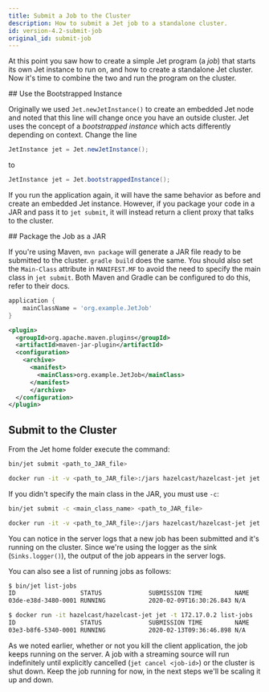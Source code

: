 ```yaml
---
title: Submit a Job to the Cluster
description: How to submit a Jet job to a standalone cluster.
id: version-4.2-submit-job
original_id: submit-job
---
```


At this point you saw how to create a simple Jet program (a *job*) that
starts its own Jet instance to run on, and how to create a standalone
Jet cluster. Now it's time to combine the two and run the program on the
cluster.

## Use the Bootstrapped Instance

Originally we used `Jet.newJetInstance()` to create an embedded Jet node
and noted that this line will change once you have an outside cluster.
Jet uses the concept of a *bootstrapped instance* which acts differently
depending on context. Change the line

```java
JetInstance jet = Jet.newJetInstance();
```

to

```java
JetInstance jet = Jet.bootstrappedInstance();
```

If you run the application again, it will have the same behavior as
before and create an embedded Jet instance. However, if you package your
code in a JAR and pass it to `jet submit`, it will instead return a
client proxy that talks to the cluster.

## Package the Job as a JAR

If you're using Maven, `mvn package` will generate a JAR file ready to
be submitted to the cluster. `gradle build` does the same. You should
also set the `Main-Class` attribute in `MANIFEST.MF` to avoid the need
to specify the main class in `jet submit`. Both Maven and Gradle can be
configured to do this, refer to their docs.

<!--DOCUSAURUS_CODE_TABS-->

<!--Gradle-->

```groovy
application {
    mainClassName = 'org.example.JetJob'
}
```

<!--Maven-->

```xml
<plugin>
  <groupId>org.apache.maven.plugins</groupId>
  <artifactId>maven-jar-plugin</artifactId>
  <configuration>
    <archive>
      <manifest>
        <mainClass>org.example.JetJob</mainClass>
      </manifest>
      </archive>
  </configuration>
</plugin>
```

<!--END_DOCUSAURUS_CODE_TABS-->

## Submit to the Cluster

From the Jet home folder execute the command:

<!--DOCUSAURUS_CODE_TABS-->
<!--Standalone-->

```bash
bin/jet submit <path_to_JAR_file>
```

<!--Docker-->

```bash
docker run -it -v <path_to_JAR_file>:/jars hazelcast/hazelcast-jet jet -t 172.17.0.2 submit /jars/<name_of_the_JAR_file>
```

<!--END_DOCUSAURUS_CODE_TABS-->

If you didn't specify the main class in the JAR, you must use `-c`:

<!--DOCUSAURUS_CODE_TABS-->
<!--Standalone-->

```bash
bin/jet submit -c <main_class_name> <path_to_JAR_file>
```

<!--Docker-->

```bash
docker run -it -v <path_to_JAR_file>:/jars hazelcast/hazelcast-jet jet -t 172.17.0.2 submit -c <main_class_name> /jars/<name_of_the_JAR_file>
```

<!--END_DOCUSAURUS_CODE_TABS-->

You can notice in the server logs that a new job has been submitted and
it's running on the cluster. Since we're using the logger as the sink
(`Sinks.logger()`), the output of the job appears in the server logs.

You can also see a list of running jobs as follows:

<!--DOCUSAURUS_CODE_TABS-->
<!--Standalone-->

```bash
$ bin/jet list-jobs
ID                  STATUS             SUBMISSION TIME         NAME
03de-e38d-3480-0001 RUNNING            2020-02-09T16:30:26.843 N/A
```

<!--Docker-->

```bash
$ docker run -it hazelcast/hazelcast-jet jet -t 172.17.0.2 list-jobs
ID                  STATUS             SUBMISSION TIME         NAME
03e3-b8f6-5340-0001 RUNNING            2020-02-13T09:36:46.898 N/A
```

<!--END_DOCUSAURUS_CODE_TABS-->

As we noted earlier, whether or not you kill the client application, the
job keeps running on the server. A job with a streaming source will run
indefinitely until explicitly cancelled (`jet cancel <job-id>`) or the
cluster is shut down. Keep the job running for now, in the next steps
we'll be scaling it up and down.
